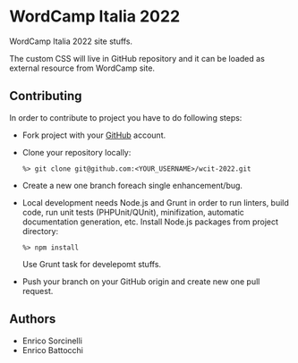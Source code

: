 # WordCamp Italia 2022

WordCamp Italia 2022 site stuffs.

The custom CSS will live in GitHub repository and it can be loaded as external resource from WordCamp site.

## Contributing

In order to contribute to project you have to do following steps:

- Fork project with your [GitHub](https://github.com/) account.
- Clone your repository locally:
  ```
  %> git clone git@github.com:<YOUR_USERNAME>/wcit-2022.git
  ```
- Create a new one branch foreach single enhancement/bug.

- Local development needs Node.js and Grunt in order to run linters, build code, run unit tests (PHPUnit/QUnit), minifization, automatic documentation generation, etc.
  Install Node.js packages from project directory:
  ```
  %> npm install
  ```
  Use Grunt task for develepomt stuffs.
- Push your branch on your GitHub origin and create new one pull request.

## Authors
* Enrico Sorcinelli
* Enrico Battocchi

